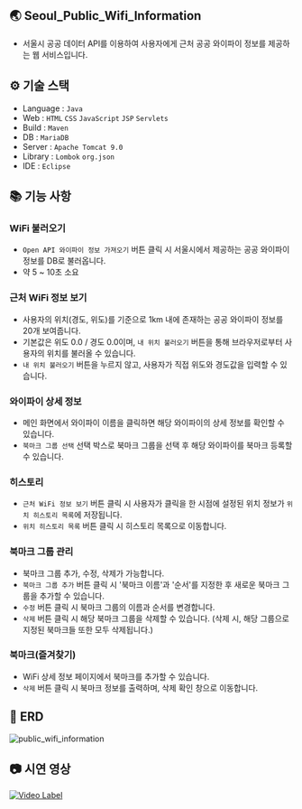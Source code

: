 ## 🌏 Seoul_Public_Wifi_Information
- 서울시 공공 데이터 API를 이용하여 사용자에게 근처 공공 와이파이 정보를 제공하는 웹 서비스입니다.

## ⚙ 기술 스택
- Language : `Java`
- Web : `HTML` `CSS` `JavaScript` `JSP` `Servlets`
- Build : `Maven`
- DB : `MariaDB`
- Server : `Apache Tomcat 9.0`
- Library : `Lombok` `org.json`
- IDE : `Eclipse`

## 📚 기능 사항
### WiFi 불러오기
- `Open API 와이파이 정보 가져오기` 버튼 클릭 시 서울시에서 제공하는 공공 와이파이 정보를 DB로 불러옵니다.
- 약 5 ~ 10초 소요
### 근처 WiFi 정보 보기
- 사용자의 위치(경도, 위도)를 기준으로 1km 내에 존재하는 공공 와이파이 정보를 20개 보여줍니다.
- 기본값은 위도 0.0 / 경도 0.0이며, `내 위치 불러오기` 버튼을 통해 브라우저로부터 사용자의 위치를 불러올 수 있습니다.
- `내 위치 불러오기` 버튼을 누르지 않고, 사용자가 직접 위도와 경도값을 입력할 수 있습니다.
### 와이파이 상세 정보
- 메인 화면에서 와이파이 이름을 클릭하면 해당 와이파이의 상세 정보를 확인할 수 있습니다.
- `북마크 그룹 선택` 선택 박스로 북마크 그룹을 선택 후 해당 와이파이를 북마크 등록할 수 있습니다.
### 히스토리
- `근처 WiFi 정보 보기` 버튼 클릭 시 사용자가 클릭을 한 시점에 설정된 위치 정보가 `위치 히스토리 목록`에 저장됩니다.
- `위치 히스토리 목록` 버튼 클릭 시 히스토리 목록으로 이동합니다.
### 북마크 그룹 관리
- 북마크 그룹 추가, 수정, 삭제가 가능합니다.
- `북마크 그룹 추가` 버튼 클릭 시 '북마크 이름'과 '순서'를 지정한 후 새로운 북마크 그룹을 추가할 수 있습니다.
- `수정` 버튼 클릭 시 북마크 그룹의 이름과 순서를 변경합니다.
- `삭제` 버튼 클릭 시 해당 북마크 그룹을 삭제할 수 있습니다. (삭제 시, 해당 그룹으로 지정된 북마크들 또한 모두 삭제됩니다.)
### 북마크(즐겨찾기)
- WiFi 상세 정보 페이지에서 북마크를 추가할 수 있습니다.
- `삭제` 버튼 클릭 시 북마크 정보를 출력하며, 삭제 확인 창으로 이동합니다.

## 📌 ERD
![public_wifi_information](https://github.com/user-attachments/assets/e9962aee-a1fa-4c3f-b0ad-1ea53458c79d)

## 📷 시연 영상
[![Video Label](http://img.youtube.com/vi/h1ENJQSrAWg/0.jpg)](https://youtu.be/h1ENJQSrAWg)
